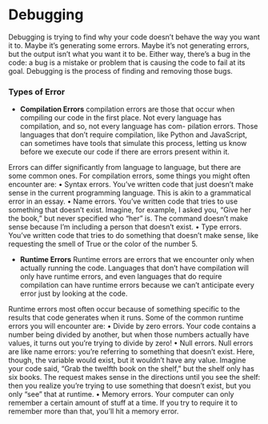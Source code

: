 # Debugging

Debugging is trying to find
why your code doesn’t behave the way you want it to. Maybe it’s generating some
errors. Maybe it’s not generating errors, but the output isn’t what you want it to be.
Either way, there’s a bug in the code: a bug is a mistake or problem that is causing
the code to fail at its goal. Debugging is the process of finding and removing those
bugs.

### Types of Error

- **Compilation Errors**
compilation errors are those that occur when compiling our code in the first
place. Not every language has compilation, and so, not every language has com-
pilation errors. Those languages that don’t require compilation, like Python and
JavaScript, can sometimes have tools that simulate this process, letting us know
before we execute our code if there are errors present within it.

Errors can differ significantly from language to language, but there are some
common ones. For compilation errors, some things you might often encounter are:
• Syntax errors. You’ve written code that just doesn’t make sense in the current
programming language. This is akin to a grammatical error in an essay.
• Name errors. You’ve written code that tries to use something that doesn’t exist.
Imagine, for example, I asked you, “Give her the book,” but never specified who
“her” is. The command doesn’t make sense because I’m including a person that
doesn’t exist.
• Type errors. You’ve written code that tries to do something that doesn’t make
sense, like requesting the smell of True or the color of the number 5.

- **Runtime Errors**
Runtime errors are errors that we encounter only when actually running the code.
Languages that don’t have compilation will only have runtime errors, and even
languages that do require compilation can have runtime errors because we can’t
anticipate every error just by looking at the code.

Runtime errors most often occur because of something specific to the results
that code generates when it runs. Some of the common runtime errors you will
encounter are:
• Divide by zero errors. Your code contains a number being divided by another,
but when those numbers actually have values, it turns out you’re trying to divide
by zero!
• Null errors. Null errors are like name errors: you’re referring to something that
doesn’t exist. Here, though, the variable would exist, but it wouldn’t have any
value. Imagine your code said, “Grab the twelfth book on the shelf,” but the
shelf only has six books. The request makes sense in the directions until you
see the shelf: then you realize you’re trying to use something that doesn’t exist,
but you only “see” that at runtime.
• Memory errors. Your computer can only remember a certain amount of stuff at
a time. If you try to require it to remember more than that, you’ll hit a memory
error.